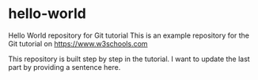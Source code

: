 # hello-world
Hello World repository for Git tutorial
This is an example repository for the Git tutorial on https://www.w3schools.com

This repository is built step by step in the tutorial.
I want to update the last part by providing a sentence here.
